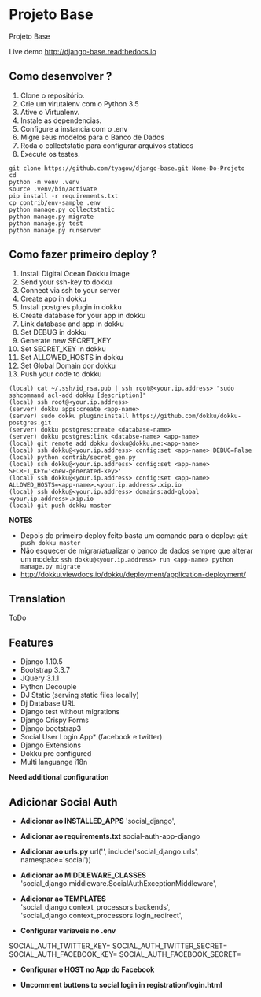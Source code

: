 # Projeto Base

Projeto Base

Live demo http://django-base.readthedocs.io

## Como desenvolver ?

1. Clone o repositório.
2. Crie um virutalenv com o Python 3.5
3. Ative o Virtualenv.
4. Instale as dependencias.
5. Configure a instancia com o .env
6. Migre seus modelos para o Banco de Dados
7. Roda o collectstatic para configurar arquivos staticos
8. Execute os testes.

```console
git clone https://github.com/tyagow/django-base.git Nome-Do-Projeto
cd 
python -m venv .venv
source .venv/bin/activate
pip install -r requirements.txt
cp contrib/env-sample .env
python manage.py collectstatic
python manage.py migrate
python manage.py test
python manage.py runserver
```

## Como fazer primeiro deploy ?

1. Install Digital Ocean Dokku image
2. Send your ssh-key to dokku
3. Connect via ssh to your server
4. Create app in dokku 
5. Install postgres plugin in dokku 
6. Create database for your app in dokku
7. Link database and app in dokku
8. Set DEBUG in dokku 
9. Generate new SECRET_KEY
10. Set SECRET_KEY in dokku
11. Set ALLOWED_HOSTS in dokku
12. Set Global Domain dor dokku
13. Push your code to dokku

```console
(local) cat ~/.ssh/id_rsa.pub | ssh root@<your.ip.address> "sudo sshcommand acl-add dokku [description]"
(local) ssh root@<your.ip.address>
(server) dokku apps:create <app-name>
(server) sudo dokku plugin:install https://github.com/dokku/dokku-postgres.git
(server) dokku postgres:create <database-name>
(server) dokku postgres:link <databse-name> <app-name>
(local) git remote add dokku dokku@dokku.me:<app-name>
(local) ssh dokku@<your.ip.address> config:set <app-name> DEBUG=False
(local) python contrib/secret_gen.py
(local) ssh dokku@<your.ip.address> config:set <app-name> SECRET_KEY='<new-generated-key>'
(local) ssh dokku@<your.ip.address> config:set <app-name> ALLOWED_HOSTS=<app-name>.<your.ip.address>.xip.io
(local) ssh dokku@<your.ip.address> domains:add-global <your.ip.address>.xip.io
(local) git push dokku master
```
**NOTES**
* Depois do primeiro deploy feito basta um comando para o deploy:
`git push dokku master`
* Não esquecer de migrar/atualizar o banco de dados sempre que alterar um modelo:
`ssh dokku@<your.ip.address> run <app-name> python manage.py migrate`
* http://dokku.viewdocs.io/dokku/deployment/application-deployment/

## Translation 

ToDo

## Features

* Django 1.10.5
* Bootstrap 3.3.7
* JQuery 3.1.1
* Python Decouple
* DJ Static (serving static files locally)
* Dj Database URL 
* Django test without migrations
* Django Crispy Forms
* Django bootstrap3
* Social User Login App* (facebook e twitter)
* Django Extensions
* Dokku pre configured
* Multi languange i18n

**Need additional configuration**

## Adicionar Social Auth

* **Adicionar ao INSTALLED_APPS**
'social_django',

* **Adicionar ao requirements.txt**
social-auth-app-django

* **Adicionar ao urls.py**
    url('', include('social_django.urls', namespace='social'))

* **Adicionar ao MIDDLEWARE_CLASSES**
    'social_django.middleware.SocialAuthExceptionMiddleware',    

* **Adicionar ao TEMPLATES**
                'social_django.context_processors.backends',
                'social_django.context_processors.login_redirect',

* **Configurar variaveis no .env**

SOCIAL_AUTH_TWITTER_KEY=
SOCIAL_AUTH_TWITTER_SECRET=
SOCIAL_AUTH_FACEBOOK_KEY=
SOCIAL_AUTH_FACEBOOK_SECRET=

* **Configurar o HOST no App do Facebook**

* **Uncomment buttons to social login in registration/login.html** 